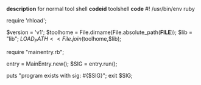 **description**
for normal tool shell
**codeid**
toolshell
**code**
#! /usr/bin/env ruby

require 'rhload';

$version = 'v1';
$toolhome = File.dirname(File.absolute_path(__FILE__));
$lib = "lib";
$LOAD_PATH << File.join($toolhome,$lib);

require "mainentry.rb";

entry = MainEntry.new();
$SIG = entry.run();

puts "program exists with sig: #{$SIG}";
exit $SIG;
